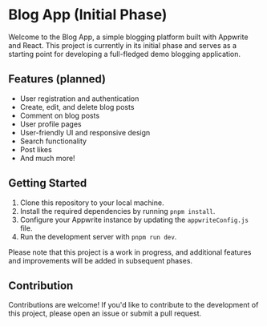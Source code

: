 # Blog App (Initial Phase)

Welcome to the Blog App, a simple blogging platform built with Appwrite and React. This project is currently in its initial phase and serves as a starting point for developing a full-fledged demo blogging application.

## Features (planned)

- User registration and authentication
- Create, edit, and delete blog posts
- Comment on blog posts
- User profile pages
- User-friendly UI and responsive design
- Search functionality
- Post likes
- And much more!

## Getting Started

1. Clone this repository to your local machine.
2. Install the required dependencies by running `pnpm install`.
3. Configure your Appwrite instance by updating the `appwriteConfig.js` file.
4. Run the development server with `pnpm run dev`.

Please note that this project is a work in progress, and additional features and improvements will be added in subsequent phases.

## Contribution

Contributions are welcome! If you'd like to contribute to the development of this project, please open an issue or submit a pull request.
